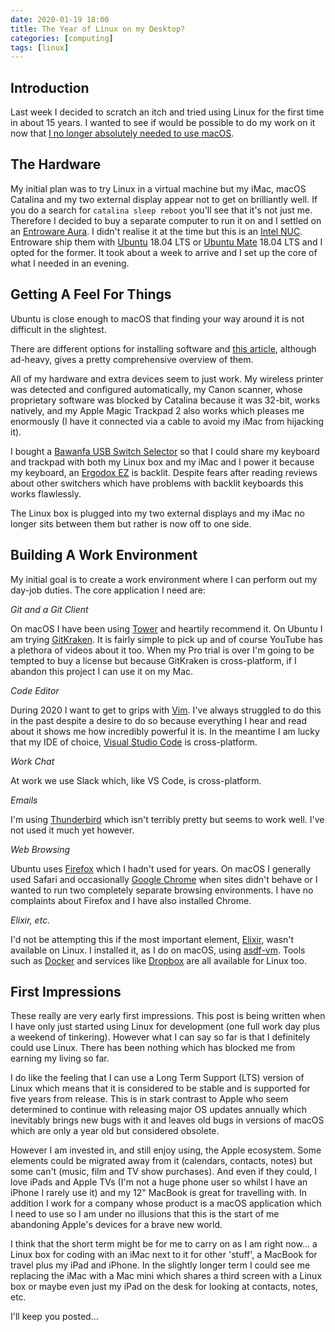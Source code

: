 ```yaml
---
date: 2020-01-19 18:00
title: The Year of Linux on my Desktop?
categories: [computing]
tags: [linux]
---
```


## Introduction

Last week I decided to scratch an itch and tried using Linux for the first time in about 15 years. I wanted to see if would be possible to do my work on it now that [I no longer absolutely needed to use macOS](https://www.swwritings.com/post/2019-05-02-keep-moving).

## The Hardware

My initial plan was to try Linux in a virtual machine but my iMac, macOS Catalina and my two external display appear not to get on brilliantly well. If you do a search for `catalina sleep reboot` you'll see that it's not just me. Therefore I decided to buy a separate computer to run it on and I settled on an [Entroware Aura](https://www.entroware.com/store/aura). I didn't realise it at the time but this is an [Intel NUC](https://www.intel.com/content/www/us/en/products/boards-kits/nuc.html). Entroware ship them with [Ubuntu](https://ubuntu.com/) 18.04 LTS or [Ubuntu Mate](https://ubuntu-mate.org) 18.04 LTS and I opted for the former. It took about a week to arrive and I set up the core of what I needed in an evening.

## Getting A Feel For Things

Ubuntu is close enough to macOS that finding your way around it is not difficult in the slightest.

There are different options for installing software and [this article](https://www.ubuntupit.com/how-to-install-software-in-ubuntu-linux-a-complete-guide-for-newbie/), although ad-heavy, gives a pretty comprehensive overview of them.

All of my hardware and extra devices seem to just work. My wireless printer was detected and configured automatically, my Canon scanner, whose proprietary software was blocked by Catalina because it was 32-bit, works natively, and my Apple Magic Trackpad 2 also works which pleases me enormously (I have it connected via a cable to avoid my iMac from hijacking it).

I bought a [Bawanfa USB Switch Selector](https://smile.amazon.co.uk/gp/product/B0824YQFNWhttps://smile.amazon.co.uk/gp/product/B0824YQFNW) so that I could share my keyboard and trackpad with both my Linux box and my iMac and I power it because my keyboard, an [Ergodox EZ](https://ergodox-ez.com/) is backlit. Despite fears after reading reviews about other switchers which have problems with backlit keyboards this works flawlessly.

The Linux box is plugged into my two external displays and my iMac no longer sits between them but rather is now off to one side.

## Building A Work Environment

My initial goal is to create a work environment where I can perform out my day-job duties. The core application I need are:

*Git and a Git Client*

On macOS I have been using [Tower](https://www.git-tower.com) and heartily recommend it. On Ubuntu I am trying [GitKraken](https://www.gitkraken.com/). It is fairly simple to pick up and of course YouTube has a plethora of videos about it too. When my Pro trial is over I'm going to be tempted to buy a license but because GitKraken is cross-platform, if I abandon this project I can use it on my Mac.

*Code Editor*

During 2020 I want to get to grips with [Vim](https://www.vim.org/). I've always struggled to do this in the past despite a desire to do so because everything I hear and read about it shows me how incredibly powerful it is. In the meantime I am lucky that my IDE of choice, [Visual Studio Code](https://code.visualstudio.com/) is cross-platform.

*Work Chat*

At work we use Slack which, like VS Code, is cross-platform.

*Emails*

I'm using [Thunderbird](https://www.thunderbird.net/en-US/) which isn't terribly pretty but seems to work well. I've not used it much yet however.

*Web Browsing*

Ubuntu uses [Firefox](https://www.mozilla.org/en-US/firefox/) which I hadn't used for years. On macOS I generally used Safari and occasionally [Google Chrome](https://www.google.com/chrome/) when sites didn't behave or I wanted to run two completely separate browsing environments. I have no complaints about Firefox and I have also installed Chrome.

*Elixir, etc.*

I'd not be attempting this if the most important element, [Elixir](https://elixir-lang.org/), wasn't available on Linux. I installed it, as I do on macOS, using [asdf-vm](https://asdf-vm.com). Tools such as [Docker](https://www.docker.com/) and services like [Dropbox](https://www.dropbox.com) are all available for Linux too.

## First Impressions

These really are very early first impressions. This post is being written when I have only just started using Linux for development (one full work day plus a weekend of tinkering). However what I can say so far is that I definitely could use Linux. There has been nothing which has blocked me from earning my living so far.

I do like the feeling that I can use a Long Term Support (LTS) version of Linux which means that it is considered to be stable and is supported for five years from release. This is in stark contrast to Apple who seem determined to continue with releasing major OS updates annually which inevitably brings new bugs with it and leaves old bugs in versions of macOS which are only a year old but considered obsolete.

However I am invested in, and still enjoy using, the Apple ecosystem. Some elements could be migrated away from it (calendars, contacts, notes) but some can't (music, film and TV show purchases). And even if they could, I love iPads and Apple TVs (I'm not a huge phone user so whilst I have an iPhone I rarely use it) and my 12" MacBook is great for travelling with. In addition I work for a company whose product is a macOS application which I need to use so I am under no illusions that this is the start of me abandoning Apple's devices for a brave new world.

I think that the short term might be for me to carry on as I am right now... a Linux box for coding with an iMac next to it for other 'stuff', a MacBook for travel plus my iPad and iPhone. In the slightly longer term I could see me replacing the iMac with a Mac mini which shares a third screen with a Linux box or maybe even just my iPad on the desk for looking at contacts, notes, etc.

I'll keep you posted...
